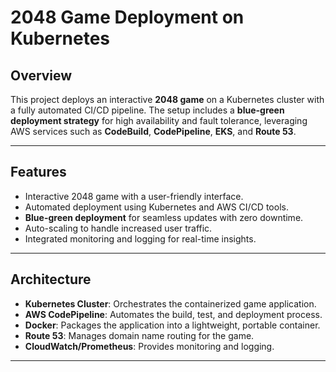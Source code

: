 # **2048 Game Deployment on Kubernetes**

## **Overview**
This project deploys an interactive **2048 game** on a Kubernetes cluster with a fully automated CI/CD pipeline. The setup includes a **blue-green deployment strategy** for high availability and fault tolerance, leveraging AWS services such as **CodeBuild**, **CodePipeline**, **EKS**, and **Route 53**.

---

## **Features**
- Interactive 2048 game with a user-friendly interface.
- Automated deployment using Kubernetes and AWS CI/CD tools.
- **Blue-green deployment** for seamless updates with zero downtime.
- Auto-scaling to handle increased user traffic.
- Integrated monitoring and logging for real-time insights.

---

## **Architecture**
- **Kubernetes Cluster**: Orchestrates the containerized game application.
- **AWS CodePipeline**: Automates the build, test, and deployment process.
- **Docker**: Packages the application into a lightweight, portable container.
- **Route 53**: Manages domain name routing for the game.
- **CloudWatch/Prometheus**: Provides monitoring and logging.

---


